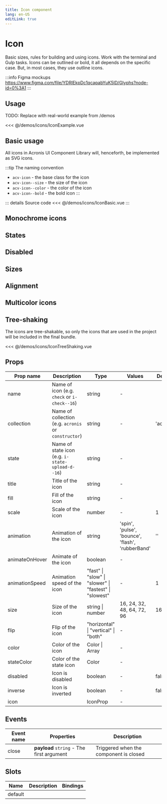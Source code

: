 ```yaml
---
title: Icon component
lang: en-US
editLink: true
---
```


# Icon

Basic sizes, rules for building and using icons. Work with the terminal and Gulp tasks.
Icons can be outlined or bold, it all depends on the specific case.
But, in most cases, they use outline icons.

:::info Figma mockups
https://www.figma.com/file/YDRlEkpDc1qcapabYuK5ID/Glyphs?node-id=0%3A1
:::

## Usage

TODO: Replace with real-world example from /demos

<<< @/demos/icons/IconExample.vue

## Basic usage

All icons in Acronis UI Component Library will, henceforth, be implemented as SVG icons.

:::tip
The naming convention

- `acv-icon` - the base class for the icon
- `acv-icon--size` - the size of the icon
- `acv-icon--color` - the color of the icon
- `acv-icon--bold` - the bold icon
  :::

<IconBasic />

::: details Source code
<<< @/demos/icons/IconBasic.vue
:::

## Monochrome icons

<IconMonochrome />

## States

<IconStates />

## Disabled

<IconDisabled />

## Sizes

<IconSizes />

## Alignment

<IconAlignment />

## Multicolor icons

<IconMulticolor />

## Tree-shaking

The icons are tree-shakable, so only the icons that are used in the project will be included in the final bundle.

<<< @/demos/icons/IconTreeShaking.vue

## Props

| Prop name      | Description                                          | Type                                                   | Values                                           | Default   |
| -------------- | ---------------------------------------------------- | ------------------------------------------------------ | ------------------------------------------------ | --------- |
| name           | Name of icon (e.g. `check` or `i-check--16`)         | string                                                 | -                                                |           |
| collection     | Name of collection (e.g. `acronis` or `constructor`) | string                                                 | -                                                | 'acronis' |
| state          | Name of state icon (e.g. `i-state-upload-d--16`)     | string                                                 | -                                                |           |
| title          | Title of the icon                                    | string                                                 | -                                                |           |
| fill           | Fill of the icon                                     | string                                                 | -                                                |           |
| scale          | Scale of the icon                                    | number                                                 | -                                                | 1         |
| animation      | Animation of the icon                                | string                                                 | 'spin', 'pulse', 'bounce', 'flash', 'rubberBand' | ''        |
| animateOnHover | Animate of the icon                                  | boolean                                                | -                                                |           |
| animationSpeed | Animation speed of the icon                          | "fast" \| "slow" \| "slower" \| "fastest" \| "slowest" | -                                                | 1         |
| size           | Size of the icon                                     | string \| number                                       | 16, 24, 32, 48, 64, 72, 96                       | 16        |
| flip           | Flip of the icon                                     | "horizontal" \| "vertical" \| "both"                   | -                                                |           |
| color          | Color of the icon                                    | Color \| Array                                         | -                                                |           |
| stateColor     | Color of the state icon                              | Color                                                  | -                                                |           |
| disabled       | Icon is disabled                                     | boolean                                                | -                                                | false     |
| inverse        | Icon is inverted                                     | boolean                                                | -                                                | false     |
| icon           |                                                      | IconProp                                               | -                                                |           |

## Events

| Event name | Properties                                | Description                            |
| ---------- | ----------------------------------------- | -------------------------------------- |
| close      | **payload** `string` - The first argument | Triggered when the component is closed |

## Slots

| Name    | Description | Bindings |
| ------- | ----------- | -------- |
| default |             |          |
